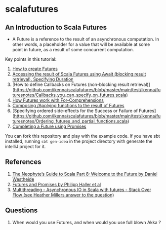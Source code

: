 scalafutures
============


An Introduction to Scala Futures
-------------

* A Future is a reference to the result of an asynchronous computation. In other words, a placeholder for a value that will be available at some point in future, as a result of some concurrent computation.

Key points in this tutorial:

1. [How to create Futures](https://github.com/ikenna/scalafutures/blob/master/main/test/ikenna/futuresnotes/How_to_create_futures.scala)
2. [Accessing the result of Scala Futures using Await (blocking result retrieval). Specifying Duration](https://github.com/ikenna/scalafutures/blob/master/main/test/ikenna/futuresnotes/Accessing_the_result_of_a_future.scala)
3. [How to define Callbacks on Futures (non-blocking result retrieval)] (https://github.com/ikenna/scalafutures/blob/master/main/test/ikenna/futuresnotes/Callbacks_you_can_specify_on_futures.scala)
4. [How Futures work with For-Comprehensions](https://github.com/ikenna/scalafutures/blob/master/main/test/ikenna/futuresnotes/For_comprehensions_and_Futures.scala)
5. [Composing /Applying functions to the result of Futures](https://github.com/ikenna/scalafutures/blob/master/main/test/ikenna/futuresnotes/Composition_applying_functions_to_the_result_of_futures.scala)
6. [Specifying ordered side-effects for the Success or Failure of Futures]  (https://github.com/ikenna/scalafutures/blob/master/main/test/ikenna/futuresnotes/Ordering_futures_and_partial_functions.scala)
7. [Completing a Future using Promises](https://github.com/ikenna/scalafutures/blob/master/main/test/ikenna/futuresnotes/How_does_a_Future_complete.scala)

You can fork this repository and play with the example code. If you have sbt installed, running `sbt gen-idea` in the project directory with generate the intelliJ project for it.

References
-------------

1. [The Neophyte’s Guide to Scala Part 8: Welcome to the Future by Daniel Westheide](http://danielwestheide.com/blog/2013/01/09/the-neophytes-guide-to-scala-part-8-welcome-to-the-future.html)
2. [Futures and Promises by Philipp Haller et al](http://docs.scala-lang.org/overviews/core/futures.html)
3. [Multithreading - Asynchronous IO in Scala with futures - Stack Over Flow (see Heather Millers answer to the question)](http://stackoverflow.com/questions/13097754/asynchronous-io-in-scala-with-futures)

Questions
------------
1. When would you use Futures, and when would you use full blown Akka ?
